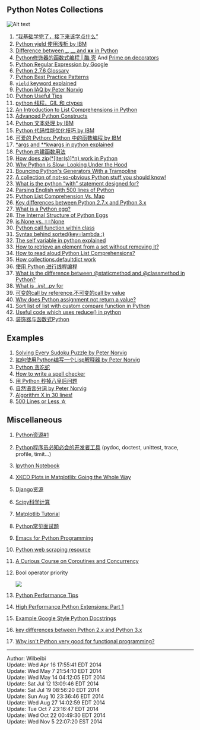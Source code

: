 Python Notes Collections
-------

![Alt text](https://www.python.org/static/img/python-logo.png)

1. [“我基础学完了，接下来该学点什么” ][newbie] 
2. [Python yield 使用浅析 by IBM][yield]
3. [Difference between _, __ and __xx__ in Python][__xx__]
4. [Python修饰器的函数式编程 | 酷 壳][decorator] And [Prime on decorators][decorator2]
5. [Python Regular Expression by Google][regex]
6. [Python 2.7.6 Glossary][glossary]
7. [Python Best Practice Patterns][patterns]
8. [`yield` keyword explained][yield]
9. [Python IAQ by Peter Norvig][iaq]
10. [Python Useful Tips][tips]
11. [python 线程，GIL 和 ctypes][GIL]
12. [An Introduction to List Comprehensions in Python][lc]
13. [Advanced Python Constructs][constructs]
14. [Python 文本处理 by IBM][text]
15. [Python 代码性能优化技巧 by IBM][optimize]
16. [可爱的 Python: Python 中的函数编程 by IBM][functional]
17. [*args and **kwargs in python explained][args]
18. [Python 内建函数用法][built-in]
19. [How does zip(*[iter(s)]*n) work in Python][zip_iter]
20. [Why Python is Slow: Looking Under the Hood][slow]
21. [Bouncing Python's Generators With a Trampoline][tramp]
22. [A collection of not-so-obvious Python stuff you should know!][n_ob]
23. [What is the python “with” statement designed for?][with]
24. [Parsing English with 500 lines of Python][parse_eng]
25. [Python List Comprehension Vs. Map][lc_map]
26. [Key differences between Python 2.7.x and Python 3.x][diff23]
27. [What is a Python egg?][egg1]
28. [The Internal Structure of Python Eggs][egg2]
29. [is None vs. ==None][is_equal]
30. [Python call function within class][call_call]
31. [Syntax behind sorted(key=lambda :)][key_lambda]
32. [The self variable in python explained][self_]
33. [How to retrieve an element from a set without removing it?][set_get]
34. [How to read aloud Python List Comprehensions?][list_com]
35. [How collections.defaultdict work][defaultdict]
36. [使用 Python 进行线程编程][ibm_multi]
37. [What is the difference between @staticmethod and @classmethod in Python?][de_meth]
38. [What is \__init__.py for][initpy]
39. [可变的call by reference,不可变的call by value][callby]
40. [Why does Python assignment not return a value?][noreturn]
41. [Sort list of list with custom compare function in Python][cus_func]
42. [Useful code which uses reduce() in python][reduce_use]
43. [装饰器与函数式Python][dfp]


## Examples
1. [Solving Every Sudoku Puzzle by Peter Norvig][sudoku]
2. [如何使用Python编写一个Lisp解释器 by Peter Norvig][lisp]
3. [Python 贪吃蛇][snake]
4. [How to write a spell checker][spell]
5. [用 Python 秒掉八皇后问题][8queen]
6. [自然语言分词 by Peter Norvig][beau_data]
7. [Algorithm X in 30 lines!][algoX]
8. [500 Lines or Less ☆][500]


## Miscellaneous

1. [Python资源#1][coll1]  
2. [Python程序员必知必会的开发者工具][coll2] (pydoc, doctest, unittest, trace, profile, timit...)  
3. [Ipython Notebook][ipython]
4. [XKCD Plots in Matplotlib: Going the Whole Way][xkcd]
5. [Django资源][django]
6. [Scipy科学计算][scipy]
7. [Matplotlib Tutorial][matplotlib]
8. [Python常见面试题][interview]
9. [Emacs for Python Programming][emacs]
10. [Python web scraping resource][scrape]  
11. [A Curious Course on Coroutines and Concurrency][cc]
12. Bool operator priority 

	![](https://s3.amazonaws.com/Blog_Notes_CDN/python_bool_priority.png)

13. [Python Performance Tips][performance]
14. [High Performance Python Extensions: Part 1][perf1]
15. [Example Google Style Python Docstrings][Gstyle]
16. [key differences between Python 2.x and Python 3.x][diff23]
17. [Why isn't Python very good for functional programming?][functional2]

------
Author: Wilbeibi  
Update: Wed Apr 16 17:55:41 EDT 2014    
Update: Wed May  7 21:54:10 EDT 2014  
Update: Wed May 14 04:12:05 EDT 2014  
Update: Sat Jul 12 13:09:46 EDT 2014  
Update: Sat Jul 19 08:56:20 EDT 2014  
Update: Sun Aug 10 23:36:46 EDT 2014  
Update: Wed Aug 27 14:02:59 EDT 2014  
Update: Tue Oct  7 23:16:47 EDT 2014  
Update: Wed Oct 22 00:49:30 EDT 2014   
Update: Wed Nov  5 22:07:20 EST 2014  


[newbie]: http://www.the5fire.com/what-should-i-do-as-newbie.html
[yield]: http://www.ibm.com/developerworks/cn/opensource/os-cn-python-yield/index.html
[__xx__]: http://igorsobreira.com/2010/09/16/difference-between-one-underline-and-two-underlines-in-python.html
[decorator]: http://coolshell.cn/articles/11265.html
[decorator2]: http://www.realpython.com/blog/python/primer-on-python-decorators/#.UvQEs0JdUwJ
[regex]: https://developers.google.com/edu/python/regular-expressions
[coll1]: http://blog.csdn.net/lanxuezaipiao/article/details/19048521
[coll2]: http://blog.jobbole.com/58226/
[ipython]: http://opentechschool.github.io/python-data-intro/core/notebook.html
[glossary]: http://docs.python.org/2/glossary.html
[patterns]: http://stevenloria.com/python-best-practice-patterns-by-vladimir-keleshev-notes/
[sudoku]: http://norvig.com/sudoku.html
[lisp]: http://www.googies.info/articles/lispy.html
[xkcd]: http://jakevdp.github.io/blog/2013/07/10/XKCD-plots-in-matplotlib/
[yield]: http://stackoverflow.com/questions/231767/the-python-yield-keyword-explained
[iaq]: http://norvig.com/python-iaq.html
[django]: http://haoluobo.com/trac/wiki/Django
[snake]: http://hawstein.com/posts/snake-ai.html
[tips]: https://pyzh.readthedocs.org/en/latest/improving-your-python-productivity.html
[GIL]: http://zhuoqiang.me/python-thread-gil-and-ctypes.html
[lc]: http://carlgroner.me/Python/2011/11/09/An-Introduction-to-List-Comprehensions-in-Python.html
[constructs]: http://reverland.org/python/2013/03/13/advanced-python-constructs/
[spell]: http://blog.youxu.info/spell-correct.html
[scipy]: http://reverland.org/python/2012/10/22/scipy/
[matplotlib]: http://reverland.org/python/2012/09/07/matplotlib-tutorial/
[interview]: http://blog.csdn.net/darkchampion/article/details/4484467
[text]: http://www.ibm.com/developerworks/cn/linux/sdk/python/python-5/index.html
[optimize]: http://www.ibm.com/developerworks/cn/linux/l-cn-python-optim/
[functional]: http://www.ibm.com/developerworks/cn/linux/sdk/python/charm-10/index.html
[8queen]: http://www.iteye.com/topic/106747#3075
[beau_data]: http://norvig.com/ngrams/
[args]: http://freepythontips.wordpress.com/2013/08/04/args-and-kwargs-in-python-explained/
[built-in]: http://blog.csdn.net/starstarstone/article/details/7968185
[emacs]: http://www.kurup.org/blog/2012/10/24/emacs-for-python-programming/
[zip_iter]: http://stackoverflow.com/questions/2233204/how-does-zipitersn-work-in-python
[slow]: http://jakevdp.github.io/blog/2014/05/09/why-python-is-slow/
[scrape]: http://jakeaustwick.me/python-web-scraping-resource/
[tramp]: http://www.usrsb.in/blog/blog/2012/08/12/bouncing-pythons-generators-with-a-trampoline/
[cc]: http://www.dabeaz.com/coroutines/index.html
[n_ob]: http://nbviewer.ipython.org/github/rasbt/python_reference/blob/master/tutorials/not_so_obvious_python_stuff.ipynb
[with]: http://stackoverflow.com/questions/3012488/what-is-the-python-with-statement-designed-for
[parse_eng]: http://honnibal.wordpress.com/2013/12/18/a-simple-fast-algorithm-for-natural-language-dependency-parsing/
[lc_map]: http://stackoverflow.com/questions/1247486/python-list-comprehension-vs-map
[algox]: http://www.cs.mcgill.ca/~aassaf9/python/algorithm_x.html
[diff23]: http://nbviewer.ipython.org/github/rasbt/python_reference/blob/master/tutorials/key_differences_between_python_2_and_3.ipynb?create=1
[egg1]: http://stackoverflow.com/questions/2051192/what-is-a-python-egg
[egg2]: https://pythonhosted.org/setuptools/formats.html
[is_equal]: http://stackoverflow.com/questions/3257919/is-none-vs-none
[call_call]: http://stackoverflow.com/questions/5615648/python-call-function-within-class
[key_lambda]: http://stackoverflow.com/questions/8966538/syntax-behind-sortedkey-lambda
[performance]: https://wiki.python.org/moin/PythonSpeed/PerformanceTips
[self_]: http://freepythontips.wordpress.com/2013/08/07/the-self-variable-in-python-explained/
[set_get]: http://stackoverflow.com/questions/59825/how-to-retrieve-an-element-from-a-set-without-removing-it
[list_com]: http://stackoverflow.com/questions/9061760/how-to-read-aloud-python-list-comprehensions
[perf1]: https://www.crumpington.com/blog/2014/10-19-high-performance-python-extensions-part-1.html
[Gstyle]: http://sphinxcontrib-napoleon.readthedocs.org/en/latest/example_google.html
[defaultdict]: http://stackoverflow.com/questions/5900578/how-collections-defaultdict-work
[ibm_multi]: http://www.ibm.com/developerworks/cn/aix/library/au-threadingpython/
[de_meth]: http://stackoverflow.com/questions/136097/what-is-the-difference-between-staticmethod-and-classmethod-in-python
[500]: https://github.com/aosabook/500lines
[diff23]: http://nbviewer.ipython.org/github/rasbt/python_reference/blob/master/tutorials/key_differences_between_python_2_and_3.ipynb
[initpy]: http://stackoverflow.com/questions/448271/what-is-init-py-for
[callby]: http://www.douban.com/note/226827597/
[noreturn]: http://stackoverflow.com/questions/4869770/why-does-python-assignment-not-return-a-value
[functional2]: http://stackoverflow.com/questions/1017621/why-isnt-python-very-good-for-functional-programming
[cus_func]: http://stackoverflow.com/questions/5213033/sort-list-of-list-with-custom-compare-function-in-python
[reduce_use]: http://stackoverflow.com/questions/15995/useful-code-which-uses-reduce-in-python
[dfp]: http://youngsterxyf.github.io/2013/01/04/Decorators-and-Functional-Python/
